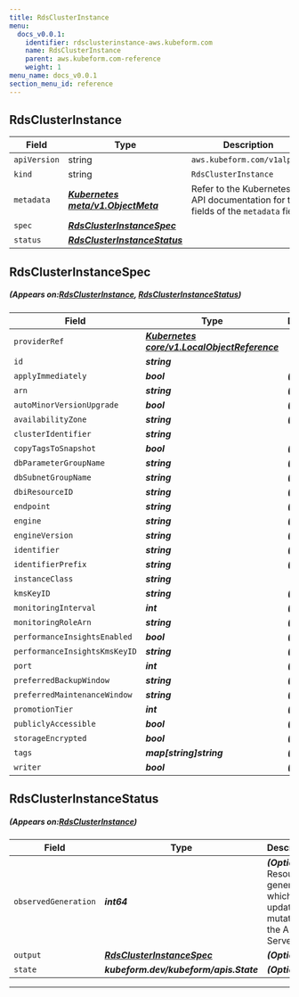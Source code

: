 ```yaml
---
title: RdsClusterInstance
menu:
  docs_v0.0.1:
    identifier: rdsclusterinstance-aws.kubeform.com
    name: RdsClusterInstance
    parent: aws.kubeform.com-reference
    weight: 1
menu_name: docs_v0.0.1
section_menu_id: reference
---
```


## RdsClusterInstance
| Field | Type | Description |
| ------ | ----- | ----------- |
| `apiVersion` | string | `aws.kubeform.com/v1alpha1` |
|    `kind` | string | `RdsClusterInstance` |
| `metadata` | ***[Kubernetes meta/v1.ObjectMeta](https://kubernetes.io/docs/reference/generated/kubernetes-api/v1.13/#objectmeta-v1-meta)***|Refer to the Kubernetes API documentation for the fields of the `metadata` field.|
| `spec` | ***[RdsClusterInstanceSpec](#RdsClusterInstanceSpec)***||
| `status` | ***[RdsClusterInstanceStatus](#RdsClusterInstanceStatus)***||
## RdsClusterInstanceSpec
##### (Appears on:[RdsClusterInstance](#RdsClusterInstance), [RdsClusterInstanceStatus](#RdsClusterInstanceStatus))
| Field | Type | Description |
| ------ | ----- | ----------- |
| `providerRef` | ***[Kubernetes core/v1.LocalObjectReference](https://kubernetes.io/docs/reference/generated/kubernetes-api/v1.13/#localobjectreference-v1-core)***||
| `id` | ***string***||
| `applyImmediately` | ***bool***| ***(Optional)*** |
| `arn` | ***string***| ***(Optional)*** |
| `autoMinorVersionUpgrade` | ***bool***| ***(Optional)*** |
| `availabilityZone` | ***string***| ***(Optional)*** |
| `clusterIdentifier` | ***string***||
| `copyTagsToSnapshot` | ***bool***| ***(Optional)*** |
| `dbParameterGroupName` | ***string***| ***(Optional)*** |
| `dbSubnetGroupName` | ***string***| ***(Optional)*** |
| `dbiResourceID` | ***string***| ***(Optional)*** |
| `endpoint` | ***string***| ***(Optional)*** |
| `engine` | ***string***| ***(Optional)*** |
| `engineVersion` | ***string***| ***(Optional)*** |
| `identifier` | ***string***| ***(Optional)*** |
| `identifierPrefix` | ***string***| ***(Optional)*** |
| `instanceClass` | ***string***||
| `kmsKeyID` | ***string***| ***(Optional)*** |
| `monitoringInterval` | ***int***| ***(Optional)*** |
| `monitoringRoleArn` | ***string***| ***(Optional)*** |
| `performanceInsightsEnabled` | ***bool***| ***(Optional)*** |
| `performanceInsightsKmsKeyID` | ***string***| ***(Optional)*** |
| `port` | ***int***| ***(Optional)*** |
| `preferredBackupWindow` | ***string***| ***(Optional)*** |
| `preferredMaintenanceWindow` | ***string***| ***(Optional)*** |
| `promotionTier` | ***int***| ***(Optional)*** |
| `publiclyAccessible` | ***bool***| ***(Optional)*** |
| `storageEncrypted` | ***bool***| ***(Optional)*** |
| `tags` | ***map[string]string***| ***(Optional)*** |
| `writer` | ***bool***| ***(Optional)*** |
## RdsClusterInstanceStatus
##### (Appears on:[RdsClusterInstance](#RdsClusterInstance))
| Field | Type | Description |
| ------ | ----- | ----------- |
| `observedGeneration` | ***int64***| ***(Optional)*** Resource generation, which is updated on mutation by the API Server.|
| `output` | ***[RdsClusterInstanceSpec](#RdsClusterInstanceSpec)***| ***(Optional)*** |
| `state` | ***kubeform.dev/kubeform/apis.State***| ***(Optional)*** |
---
